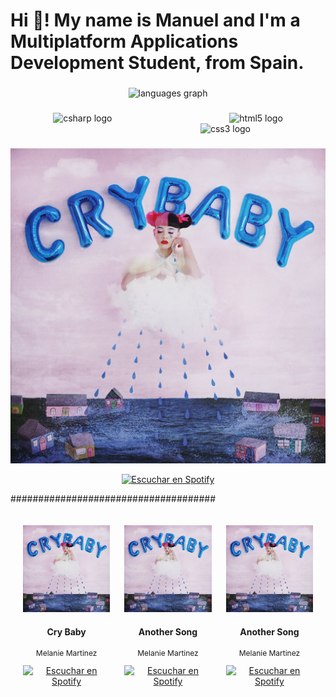 <h1 align="left">Hi 👋! My name is Manuel and I'm a Multiplatform Applications Development Student, from Spain.</h1>

###

<div align="center">
  <img src="https://github-readme-stats.vercel.app/api/top-langs?username=Mrollun-29&locale=es&hide_title=false&layout=compact&card_width=320&langs_count=5&theme=dark&hide_border=true" height="150" alt="languages graph"  />
</div>

###

<div align="center">
  <img src="https://cdn.jsdelivr.net/gh/devicons/devicon/icons/csharp/csharp-original.svg" height="80" alt="csharp logo"  />
  <img width="180" />
  <img src="https://cdn.jsdelivr.net/gh/devicons/devicon/icons/html5/html5-original.svg" height="80" alt="html5 logo"  />
  <img width="180" />
  <img src="https://cdn.jsdelivr.net/gh/devicons/devicon/icons/css3/css3-original.svg" height="80" alt="css3 logo"  />
</div>

###
<!-- CANCIONES SPOTIFY -->
<p align="center">
  <img src="crybaby album.jpg" alt="Cry Baby - Melanie Martinez" width="600">
</p>

<p align="center">
  <a href="https://open.spotify.com/track/2e4jB31WcGsxKL1ByqdZCq">
    <img src="https://img.shields.io/badge/Escuchar%20en%20Spotify-1DB954?style=for-the-badge&logo=spotify&logoColor=white" alt="Escuchar en Spotify">
  </a>
</p>

#####################################
<div style="display: flex; justify-content: space-between; width: 100%; padding: 20px; box-sizing: border-box;">
  <!-- Canción 1 -->
  <div style="width: 30%; text-align: center;">
    <img src="crybaby album.jpg" alt="Cry Baby - Melanie Martinez" width="150">
    <h4>Cry Baby</h4>
    <p style="font-size: 12px;">Melanie Martinez</p>
    <a href="https://open.spotify.com/track/2e4jB31WcGsxKL1ByqdZCq">
      <img src="https://img.shields.io/badge/Escuchar%20en%20Spotify-1DB954?style=for-the-badge&logo=spotify&logoColor=white" alt="Escuchar en Spotify">
    </a>
  </div>

  <!-- Canción 2 -->
  <div style="width: 30%; text-align: center;">
    <img src="crybaby album.jpg" alt="Cry Baby - Melanie Martinez" width="150">
    <h4>Another Song</h4>
    <p style="font-size: 12px;">Melanie Martinez</p>
    <a href="https://open.spotify.com/track/2e4jB31WcGsxKL1ByqdZCq">
      <img src="https://img.shields.io/badge/Escuchar%20en%20Spotify-1DB954?style=for-the-badge&logo=spotify&logoColor=white" alt="Escuchar en Spotify">
    </a>
  </div>

  <!-- Canción 3 -->
  <div style="width: 30%; text-align: center;">
    <img src="crybaby album.jpg" alt="Cry Baby - Melanie Martinez" width="150">
    <h4>Another Song</h4>
    <p style="font-size: 12px;">Melanie Martinez</p>
    <a href="https://open.spotify.com/track/2e4jB31WcGsxKL1ByqdZCq">
      <img src="https://img.shields.io/badge/Escuchar%20en%20Spotify-1DB954?style=for-the-badge&logo=spotify&logoColor=white" alt="Escuchar en Spotify">
    </a>
  </div>
</div>

<!---
Mrollun-29/Mrollun-29 is a ✨ special ✨ repository because its `README.md` (this file) appears on your GitHub profile.
You can click the Preview link to take a look at your changes.
--->
